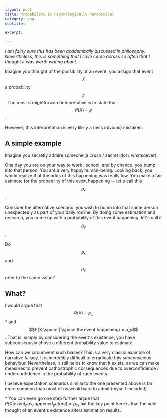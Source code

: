 ```yaml
---
layout: post
title: Probability is Psychologically Paradoxical
category: eng
subtitle: 

excerpt: 

---
```


*I am fairly sure this has been academically discussed
in philosophy. Nevertheless, this is something that I have came
across so often that I thought it was worth writing about.*

Imagine you thought of the possibility of an event, you assign
that event $$X$$ a probability $$p$$. The most straightforward
intepretation is to state that $$P(X) = p$$.

However, this interpretation is very likely a (less obvious) mistaken.

## A simple example

Imagine you secretly admire someone (a crush / secret idol / whatsoever).

One day you are on your way to work / school, and by chance, you bump
into that person. You are a very happy human-being. Looking
back, you would realize that the odds of this happening was really
low. You make a fair estimate for the probability of this event
happening -- let's call this $$p_x$$.

Consider the alternative scenario: you wish to bump into that same person
unexpectedly as part of your daily routine. By doing some estimation and research,
you come up with a probability of this event happening, let's call it
$$p_y$$.

Do $$p_x$$ and $$p_y$$ refer to the same value?

## What?

I would argue that $$P(X) = p_x$$\* and $$P(X \space | \space the event happening) = p_y$$.
That is, simply by considering the event's existence, you have
subconsicously chose a different probability value to estimate.

How can we circumvent such biases? This is a very classic example of
narrative fallacy. It is incredibly difficult to erradicate this subconscious behaviour.
Nevertheless, it still helps to know that it exists, as we can make
measures to prevent cathostrophic consequences due to overconfidence
/ underconfidence in the probability of such events.

I believe expectation scenarios similar to the one presented above is
far more common than most of us would care to admit (myself included).

\* You can even go one step further argue that $P(X | event_has_happened_before) = p_x$,
but the key point here is that the sole thought of an event's existence
alters estimation results.

